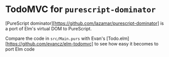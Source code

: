 # TodoMVC for `purescript-dominator`

[PureScript dominator][https://github.com/lazamar/purescript-dominator] is a port of Elm's virtual DOM to PureScript.

Compare the code in `src/Main.purs` with Evan's [Todo.elm][https://github.com/evancz/elm-todomvc] to see how easy it becomes to port Elm code